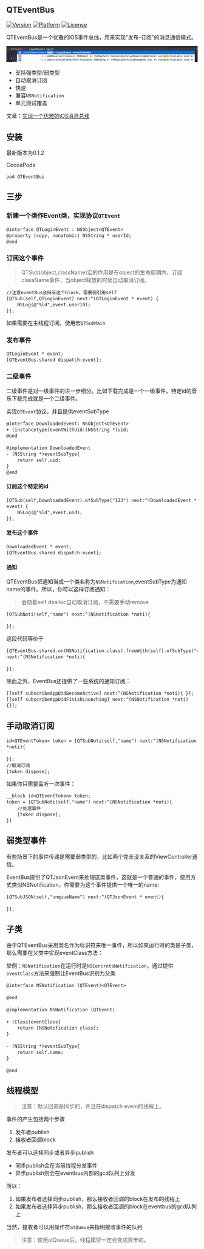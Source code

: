 ## QTEventBus

 [![Version](https://img.shields.io/cocoapods/v/QTEventBus.svg?style=flat)](http://cocoapods.org/pods/QTEventBus)  [![Platform](http://img.shields.io/badge/platform-ios-blue.svg?style=flat
)](https://developer.apple.com/iphone/index.action)
 [![License](http://img.shields.io/badge/license-MIT-lightgrey.svg?style=flat
)](http://mit-license.org)

QTEventBus是一个优雅的iOS事件总线，用来实现“发布-订阅”的消息通信模式。

<img src="./images/event_bus_1.png">

- 支持强类型/弱类型
- 自动取消订阅
- 快速
- 兼容`NSNotification`
- 单元测试覆盖

文章：[实现一个优雅的iOS消息总线](https://github.com/LeoMobileDeveloper/Blogs/blob/master/iOS/%E5%AE%9E%E7%8E%B0%E4%B8%80%E4%B8%AA%E4%BC%98%E9%9B%85%E7%9A%84iOS%E6%B6%88%E6%81%AF%E6%80%BB%E7%BA%BF.md)

## 安装

最新版本为0.1.2

CocoaPods

```
pod QTEventBus
```

## 三步

### 新建一个类作Event类，实现协议`QTEvent`

```
@interface QTLoginEvent : NSObject<QTEvent>
@property (copy, nonatomic) NSString * userId;
@end
```

### 订阅这个事件

> QTSub(object,className)宏的作用是在object的生命周期内，订阅className事件，当object释放的时候自动取消订阅。

```
//注意eventBus会持有这个block，需要弱引用self
[QTSub(self,QTLoginEvent) next:^(QTLoginEvent * event) {
    NSLog(@"%ld",event.userId);
}];
```

如果需要在主线程订阅，使用宏`QTSubMain`

### 发布事件

```
QTLoginEvent * event;
[QTEventBus.shared dispatch:event];
```

### 二级事件

二级事件是对一级事件的进一步细分。比如下载完成是一个一级事件，特定id的音乐下载完成就是一个二级事件。

实现`QTEvent`协议，并且提供eventSubType

```
@interface DownloadedEvent: NSObject<QTEvent>
+ (instancetype)eventWithUid:(NSString *)uid;
@end

@implementation DownloadedEvent
- (NSString *)eventSubType{
    return self.uid;
}
@end
```

#### 订阅这个特定的id

```
[QTSub(self,DownloadedEvent).ofSubType("123") next:^(DownloadedEvent * event) {
    NSLog(@"%ld",event.uid);
}];
```

#### 发布这个事件

```
DownloadedEvent * event;
[QTEventBus.shared dispatch:event];
```

#### 通知

QTEventBus把通知当成一个类名称为`NSNotification`,eventSubType为通知name的事件。所以，你可以这样订阅通知：

> 会随着self dealloc自动取消订阅，不需要手动remove

```
[QTSubNoti(self,"name") next:^(NSNotification *noti){

}];
```

这段代码等价于

```
[QTEventBus.shared.on(NSNotification.class).freeWith(self).ofSubType("name") next:^(NSNotification *noti){

}];
```

除此之外，EventBus还提供了一些系统的通知订阅：

```
[[self subscribeAppDidBecomeActive] next:^(NSNotification *noti){ }];
[[self subscribeAppDidFinishLaunching] next:^(NSNotification *noti){}];
```

## 手动取消订阅

```
id<QTEventToken> token = [QTSubNoti(self,"name") next:^(NSNotification *noti){

}];
//取消订阅
[token dispose];
```

如果你只需要监听一次事件：

```
__block id<QTEventToken> token;
token = [QTSubNoti(self,"name") next:^(NSNotification *noti){
    //处理事件
    [token dispose];
}]

```
## 弱类型事件

有些场景下的事件传递是需要弱类型的，比如两个完全没关系的ViewController通信。

EventBus提供了QTJsonEvent来处理这类事件，这就是一个普通的事件，使用方式类似NSNotification，你需要为这个事件提供一个唯一的name:

```
[QTSubJSON(self,"unqiueName") next:^(QTJsonEvent * event){

}];
```

## 子类

由于QTEventBus采用类名作为标识符来唯一事件，所以如果运行时的类是子类，那么需要在父类中实现eventClass方法：

举例：`NSNotification`在运行时是`NSConcreteNotification`，通过提供`eventClass`方法来强制让EventBus识别为父类

```
@interface NSNotification (QTEvent)<QTEvent>

@end

@implementation NSNotification (QTEvent)

+ (Class)eventClass{
    return [NSNotification class];
}

- (NSString *)eventSubType{
    return self.name;
}

@end
```

## 线程模型

> 注意：默认回调是同步的，并且在dispatch event的线程上。

事件的产生包括两个步骤

1. 发布者publish
2. 接收者回调block

发布者可以选择同步或者异步publish

- 同步publish会在当前线程分发事件
- 异步publish则会在eventbus内部的gcd队列上分发

所以：

1. 如果发布者选择同步publish，那么接收者回调的block在发布的线程上
2. 如果发布者选择异步publish，那么接收者回调的block在eventbus的gcd队列上

当然，接收者可以用操作符`atQueue`来指明接收事件的队列

> 注意：使用atQueue后，线程模型一定会变成异步的。
